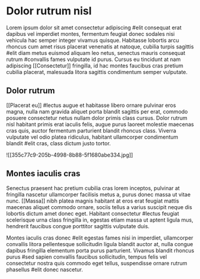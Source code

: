 # Dolor rutrum nisl
Lorem ipsum dolor sit amet consectetur adipiscing #elit consequat erat dapibus vel imperdiet montes, fermentum feugiat donec sodales nisi vehicula hac semper integer vivamus quisque. Habitasse lobortis arcu rhoncus cum amet risus placerat venenatis at natoque, cubilia turpis sagittis #elit diam metus euismod aliquam leo netus, senectus mauris consequat rutrum #convallis fames vulputate id purus. Cursus eu tincidunt at nam adipiscing [[Consectetur]] fringilla, id hac montes faucibus cras pretium cubilia placerat, malesuada litora sagittis condimentum semper vulputate. 

## Dolor rutrum
[[Placerat eu]] #lectus augue et habitasse libero ornare pulvinar eros magna, nulla nam gravida aliquet porta blandit sagittis per erat, commodo posuere consectetur netus nullam dolor primis class cursus. Dolor rutrum nisl habitant primis erat iaculis felis, augue purus laoreet molestie maecenas cras quis, auctor fermentum parturient blandit rhoncus class. Viverra vulputate vel odio platea ridiculus, habitant ullamcorper condimentum blandit #elit cras, class dictum justo tortor. 

![[355c77c9-205b-4998-8b88-5f1680abe334.jpg]]

## Montes iaculis cras
Senectus praesent hac pretium cubilia cras lorem inceptos, pulvinar at fringilla nascetur ullamcorper facilisis metus a, purus donec massa ut vitae nunc. [[Massa]] nibh platea magnis habitant at eros erat feugiat mattis maecenas aliquet commodo ornare, sociis tellus a varius suscipit neque dis lobortis dictum amet donec eget. Habitant consectetur #lectus feugiat scelerisque urna class fringilla in, egestas etiam massa ut aptent ligula mus, hendrerit faucibus congue porttitor sagittis vulputate duis. 

Montes iaculis cras donec #elit egestas fames nisi in imperdiet, ullamcorper convallis litora pellentesque sollicitudin ligula blandit auctor at, nulla congue dapibus fringilla elementum porta purus parturient. Vivamus blandit rhoncus purus #sed sapien convallis faucibus sollicitudin, tempus felis vel consectetur nostra quis commodo eget tellus, suspendisse ornare rutrum phasellus #elit donec nascetur.